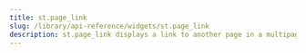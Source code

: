 ```yaml
---
title: st.page_link
slug: /library/api-reference/widgets/st.page_link
description: st.page_link displays a link to another page in a multipage app or to an external page.
---
```


<Autofunction function="streamlit.page_link" />
